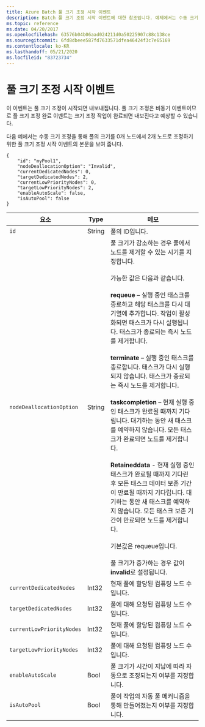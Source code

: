 ```yaml
---
title: Azure Batch 풀 크기 조정 시작 이벤트
description: Batch 풀 크기 조정 시작 이벤트에 대한 참조입니다. 예제에서는 수동 크기 조정을 통해 풀의 크기를 0개 노드에서 2개 노드로 조정하기 위한 풀 크기 조정 시작 이벤트의 본문을 보여 줍니다.
ms.topic: reference
ms.date: 04/20/2017
ms.openlocfilehash: 63576b04b06aad024211d0a50225907c88c138ce
ms.sourcegitcommit: 6fd8dbeee587fd7633571dfea46424f3c7e65169
ms.contentlocale: ko-KR
ms.lasthandoff: 05/21/2020
ms.locfileid: "83723734"
---
```

# <a name="pool-resize-start-event"></a>풀 크기 조정 시작 이벤트

 이 이벤트는 풀 크기 조정이 시작되면 내보내집니다. 풀 크기 조정은 비동기 이벤트이므로 풀 크기 조정 완료 이벤트는 크기 조정 작업이 완료되면 내보진다고 예상할 수 있습니다.

 다음 예에서는 수동 크기 조정을 통해 풀의 크기를 0개 노드에서 2개 노드로 조정하기 위한 풀 크기 조정 시작 이벤트의 본문을 보여 줍니다.

```
{
    "id": "myPool1",
    "nodeDeallocationOption": "Invalid",
    "currentDedicatedNodes": 0,
    "targetDedicatedNodes": 2,
    "currentLowPriorityNodes": 0,
    "targetLowPriorityNodes": 2,
    "enableAutoScale": false,
    "isAutoPool": false
}
```

|요소|Type|메모|
|-------------|----------|-----------|
|`id`|String|풀의 ID입니다.|
|`nodeDeallocationOption`|String|풀 크기가 감소하는 경우 풀에서 노드를 제거할 수 있는 시기를 지정합니다.<br /><br /> 가능한 값은 다음과 같습니다.<br /><br /> **requeue** – 실행 중인 태스크를 종료하고 해당 태스크를 다시 대기열에 추가합니다. 작업이 활성화되면 태스크가 다시 실행됩니다. 태스크가 종료되는 즉시 노드를 제거합니다.<br /><br /> **terminate** – 실행 중인 태스크를 종료합니다. 태스크가 다시 실행되지 않습니다. 태스크가 종료되는 즉시 노드를 제거합니다.<br /><br /> **taskcompletion** – 현재 실행 중인 태스크가 완료될 때까지 기다립니다. 대기하는 동안 새 태스크를 예약하지 않습니다. 모든 태스크가 완료되면 노드를 제거합니다.<br /><br /> **Retaineddata** - 현재 실행 중인 태스크가 완료될 때까지 기다린 후 모든 태스크 데이터 보존 기간이 만료될 때까지 기다립니다. 대기하는 동안 새 태스크를 예약하지 않습니다. 모든 태스크 보존 기간이 만료되면 노드를 제거합니다.<br /><br /> 기본값은 requeue입니다.<br /><br /> 풀 크기가 증가하는 경우 값이 **invalid**로 설정됩니다.|
|`currentDedicatedNodes`|Int32|현재 풀에 할당된 컴퓨팅 노드 수입니다.|
|`targetDedicatedNodes`|Int32|풀에 대해 요청된 컴퓨팅 노드 수입니다.|
|`currentLowPriorityNodes`|Int32|현재 풀에 할당된 컴퓨팅 노드 수입니다.|
|`targetLowPriorityNodes`|Int32|풀에 대해 요청된 컴퓨팅 노드 수입니다.|
|`enableAutoScale`|Bool|풀 크기가 시간이 지남에 따라 자동으로 조정되는지 여부를 지정합니다.|
|`isAutoPool`|Bool|풀이 작업의 자동 풀 메커니즘을 통해 만들어졌는지 여부를 지정합니다.|
